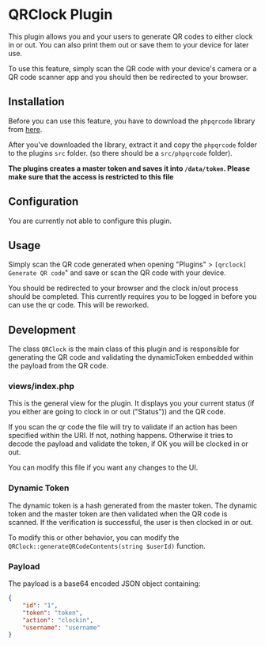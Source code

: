 # QRClock Plugin

This plugin allows you and your users to generate QR codes to either clock in or out.
You can also print them out or save them to your device for later use.

To use this feature, simply scan the QR code with your device's camera or a QR code scanner app and you should then be redirected to your browser.

## Installation

Before you can use this feature, you have to download the `phpqrcode` library from [here](https://sourceforge.net/projects/phpqrcode/).

After you've downloaded the library, extract it and copy the `phpqrcode` folder to the plugins `src` folder. (so there should be a `src/phpqrcode` folder).

**The plugins creates a master token and saves it into `/data/token`. Please make sure that the access is restricted to this file**

## Configuration

You are currently not able to configure this plugin.

## Usage

Simply scan the QR code generated when opening "Plugins" > `[qrclock] Generate QR code`" and save or scan the QR code with your device.

You should be redirected to your browser and the clock in/out process should be completed. This currently requires you to be logged in before you can use the qr code. This will be reworked.

## Development

The class `QRClock` is the main class of this plugin and is responsible for generating the QR code and validating the dynamicToken embedded within the payload from the QR code.

### views/index.php

This is the general view for the plugin. It displays you your current status (if you either are going to clock in or out ("Status")) and the QR code.

If you scan the qr code the file will try to validate if an action has been specified within the URI. If not, nothing happens. Otherwise it tries to decode the payload and validate the token, if OK you will be clocked in or out.

You can modify this file if you want any changes to the UI.

### Dynamic Token

The dynamic token is a hash generated from the master token. The dynamic token and the master token are then validated when the QR code is scanned. If the verification is successful, the user is then clocked in or out.

To modify this or other behavior, you can modify the `QRClock::generateQRCodeContents(string $userId)` function.

### Payload

The payload is a base64 encoded JSON object containing:

```json
{
    "id": "1",
    "token": "token",
    "action": "clockin",
    "username": "username"
}
